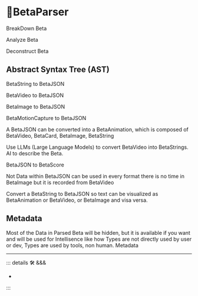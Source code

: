 # 🔷<beta>BetaParser</beta>

BreakDown Beta

Analyze Beta

Deconstruct Beta

## Abstract Syntax Tree (AST)

BetaString to BetaJSON

BetaVideo to BetaJSON

BetaImage to BetaJSON

BetaMotionCapture to BetaJSON

A BetaJSON can be converted into a BetaAnimation, which is composed of BetaVideo, BetaCard, BetaImage, BetaString

Use LLMs (Large Language Models) to convert BetaVideo into BetaStrings. AI to describe the Beta.

BetaJSON to BetaScore

Not Data within BetaJSON can be used in every format there is no time in BetaImage but it is recorded from BetaVideo

Convert a BetaString to BetaJSON so text can be visualized as BetaAnimation or BetaVideo, or BetaImage and visa versa.

## Metadata

Most of the Data in Parsed Beta will be hidden, but it is available if you want and will be used for Intellisence like how Types are not directly used by user or dev, Types are used by tools, non human. Metadata

---

<!-- =================================================== -->
<!-- =================================================== -->
<!-- =================================================== -->
<!-- =================================================== -->
<!-- =================================================== -->
::: details 🛠 <dev>&&&</dev>



-



:::
